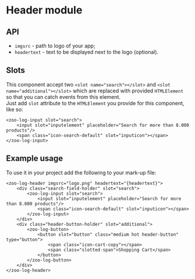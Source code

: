 # Header module

## API
* `imgsrc` - path to logo of your app;
* `headertext` - text to be displayed next to the logo (optional).

## Slots
This component accept two `<slot name="search"></slot>` and `<slot name="additional"></slot>` which are replaced with provided `HTMLElement` so that you can catch events from this element.       
Just add `slot` attribute to the `HTMLElement` you provide for this component, like so: 
```
<zoo-log-input slot="search">
	<input slot="inputelement" placeholder="Search for more than 8.000 products"/>
	<span class="icon-search-default" slot="inputicon"></span>
</zoo-log-input>
```

## Example usage
To use it in your project add the following to your mark-up file:
```
<zoo-log-header imgsrc="logo.png" headertext="{headertext}">
	<div class="search-field-holder" slot="search">
		<zoo-log-input slot="search">
			<input slot="inputelement" placeholder="Search for more than 8.000 products"/>
			<span class="icon-search-default" slot="inputicon"></span>
		</zoo-log-input>
	</div>
	<div class="header-button-holder" slot="additional">
		<zoo-log-button>
			<button slot="button" class="medium hot header-button" type="button">
				<span class="icon-cart-copy"></span>
				<span class="slotted-span">Shopping Cart</span>
			</button>
		</zoo-log-button>
	</div>
</zoo-log-header>
```